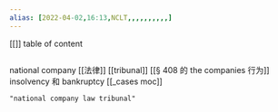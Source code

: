 ```yaml
---
alias: [2022-04-02,16:13,NCLT,,,,,,,,,,]
---
```

[[]]
table of content
```toc
```


national company [[法律]] [[tribunal]]
[[§ 408 的 the companies 行为]]
insolvency 和 bankruptcy [[_cases moc]]
```query 2022-04-02 16:14
"national company law tribunal"
```